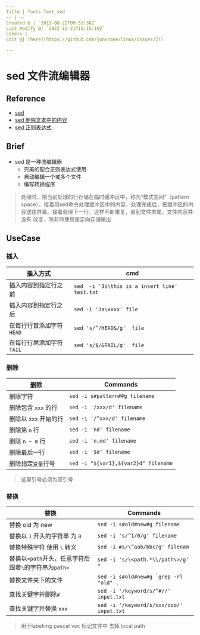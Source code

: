 ```yaml
---
Title | Tools Text sed
-- | --
Created @ | `2019-08-22T09:53:38Z`
Last Modify @| `2022-12-21T15:15:19Z`
Labels | ``
Edit @| [here](https://github.com/junxnone/linux/issues/27)

---
```

# sed 文件流编辑器

## Reference

- [sed](https://wangchujiang.com/linux-command/c/sed.html)
- [sed 删除文本中的内容](https://www.cnblogs.com/crazymagic/p/11147988.html)
- [sed 正则表达式](https://www.twle.cn/c/yufei/sed/sed-basic-regular-expressions.html)

## Brief
- sed 是一种流编辑器
  - 完美的配合正则表达式使用
  - 自动编辑一个或多个文件
  - 编写转换程序

 > 处理时，把当前处理的行存储在临时缓冲区中，称为“模式空间”（pattern space），接着用sed命令处理缓冲区中的内容，处理完成后，把缓冲区的内容送往屏幕。接着处理下一行，这样不断重复，直到文件末尾。文件内容并没有 改变，除非你使用重定向存储输出


## UseCase
### 插入

插入方式 | cmd
-- | --
插入内容到指定行之前 | `sed  -i '3i\this is a insert line' test.txt`
插入内容到指定行之后 | `sed -i '3a\xxxx' file`
在每行行首添加字符 `HEAD` | `sed 's/^/HEAD&/g'  file`
在每行行尾添加字符`TAIL` | `sed 's/$/&TAIL/g'  file`

### 删除

删除 | Commands
-- | --
删除字符 | `sed -i s#pattern##g filename`
删除包含 `xxx` 的行 | `sed -i '/xxx/d' filename`
删除以 `xxx` 开始的行 | `sed -i '/^xxx/d' filename`
删除第 `n` 行 | `sed -i 'nd' filename`
删除 `n ~ m` 行 | `sed -i 'n,md' filename`
删除最后一行 | `sed -i '$d' filename`
删除指定`变量`行号 | `sed -i "${var1},${var2}d" filename`

> 这里引号必须为双引号

### 替换

替换 | Commands
-- | --
替换 old 为 new | `sed -i s#old#new#g filename`
替换以 `1` 开头的字符串 为 `0`  | `sed -i 's/^1/0/g' filename`
替换特殊字符 使用 `\` 转义 | `sed -i #s/\“aab/bbc/g' filenam`
替换以`<path`开头，任意字符后跟着`\`的字符串为`path>` | `sed -i 's/\<path.*\\/path\>/g' *`
替换文件夹下的文件 | ``` sed -i s#old#new#g `grep -rl "old" .` ```
查找关键字并删除`#` | `sed -i '/keyword/s/^#//'  input.txt` 
查找关键字并替换 `xxx` | `sed -i '/keyword/s/xxx/ooo/'  input.txt` 

> 用于labelimg pascal voc 标记文件中 去掉 local path 

